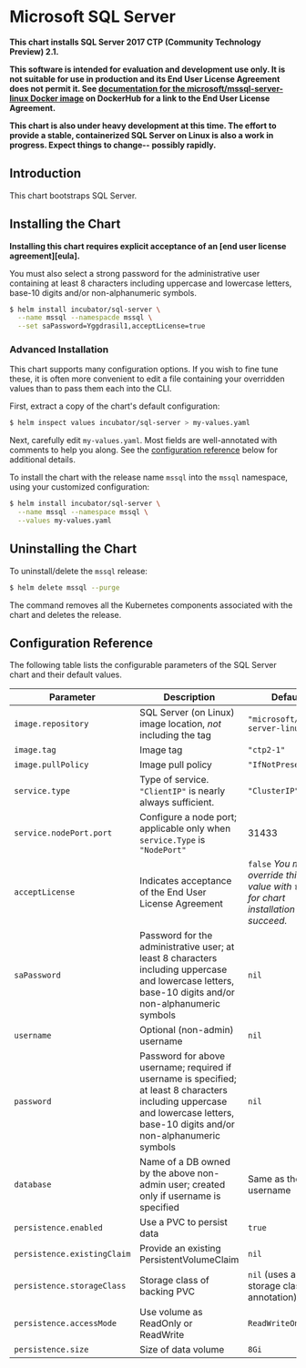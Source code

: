 # Microsoft SQL Server

__This chart installs SQL Server 2017 CTP (Community Technology Preview) 2.1.__

__This software is intended for evaluation and development use only. It is not
suitable for use in production and its End User License Agreement does not
permit it. See
[documentation for the microsoft/mssql-server-linux Docker image](https://hub.docker.com/r/microsoft/mssql-server-linux/)
on DockerHub for a link to the End User License Agreement.__

__This chart is also under heavy development at this time. The effort
to provide a stable, containerized SQL Server on Linux is also a work in
progress. Expect things to change-- possibly rapidly.__

## Introduction

This chart bootstraps SQL Server.

## Installing the Chart

__Installing this chart requires explicit acceptance of an
[end user license agreement][eula].__

You must also select a strong password for the administrative user containing at
least 8 characters including uppercase and lowercase letters, base-10 digits
and/or non-alphanumeric symbols.

```bash
$ helm install incubator/sql-server \
  --name mssql --namespacde mssql \
  --set saPassword=Yggdrasil1,acceptLicense=true
```

### Advanced Installation

This chart supports many configuration options. If you wish to fine tune
these, it is often more convenient to edit a file containing your overridden
values than to pass them each into the CLI.

First, extract a copy of the chart's default configuration:

```bash
$ helm inspect values incubator/sql-server > my-values.yaml
```

Next, carefully edit `my-values.yaml`. Most fields are well-annotated
with comments to help you along. See the [configuration reference](#config-ref)
below for additional details.

To install the chart with the release name `mssql` into the `mssql` namespace,
using your customized configuration:

```bash
$ helm install incubator/sql-server \
  --name mssql --namespace mssql \
  --values my-values.yaml
```

## Uninstalling the Chart

To uninstall/delete the `mssql` release:

```bash
$ helm delete mssql --purge
```

The command removes all the Kubernetes components associated with the chart and
deletes the release.

## <a name="config-ref"></a>Configuration Reference

The following table lists the configurable parameters of the SQL Server chart
and their default values.

| Parameter | Description | Default |
|-----------|-------------|---------|
| `image.repository` | SQL Server (on Linux) image location, _not_ including the tag | `"microsoft/mssql-server-linux"` |
| `image.tag` | Image tag | `"ctp2-1"` |
| `image.pullPolicy` | Image pull policy | `"IfNotPresent"` |
| `service.type` | Type of service. `"ClientIP"` is nearly always sufficient. | `"ClusterIP"` |
| `service.nodePort.port` | Configure a node port; applicable only when `service.Type` is `"NodePort"` | 31433 |
| `acceptLicense` | Indicates acceptance of the End User License Agreement | `false` _You must override this value with `true` for chart installation to succeed._ |
| `saPassword` | Password for the administrative user; at least 8 characters including uppercase and lowercase letters, base-10 digits and/or non-alphanumeric symbols | `nil` |
| `username` | Optional (non-admin) username | `nil` |
| `password` | Password for above username; required if username is specified; at least 8 characters including uppercase and lowercase letters, base-10 digits and/or non-alphanumeric symbols | `nil` |
| `database` | Name of a DB owned by the above non-admin user; created only if username is specified | Same as the username |
| `persistence.enabled` | Use a PVC to persist data | `true` |
| `persistence.existingClaim` | Provide an existing PersistentVolumeClaim | `nil` |
| `persistence.storageClass` | Storage class of backing PVC | `nil` (uses alpha storage class annotation) |
| `persistence.accessMode` | Use volume as ReadOnly or ReadWrite | `ReadWriteOnce` |
| `persistence.size` | Size of data volume | `8Gi` |
